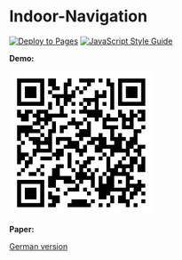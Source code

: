 # Indoor-Navigation

[![Deploy to Pages](https://github.com/danielgilbers/indoor-navigation/actions/workflows/static.yml/badge.svg)](https://github.com/danielgilbers/indoor-navigation/actions/workflows/static.yml)
[![JavaScript Style Guide](https://img.shields.io/badge/code_style-standard-brightgreen.svg)](https://standardjs.com)

**Demo:**

[![Demo Link](/img/demo-link.png)](https://danielgilbers.github.io/indoor-navigation/)

**Paper:**

[German version](SEuSI_Gruppe1_Fallstudie_Freier_Fröhlich_Gilbers_Lepp_WI22.pdf)
